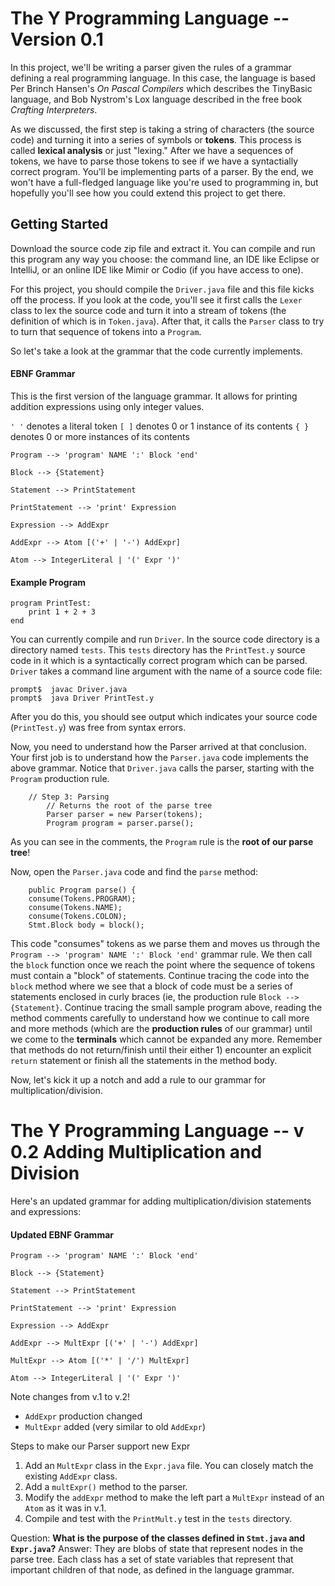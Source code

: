 # The Y Programming Language -- Version 0.1

In this project, we'll be writing a parser given the rules of a grammar defining a real programming language.  In this case, the language is based Per Brinch Hansen's *On Pascal Compilers* which describes the TinyBasic language, and Bob Nystrom's Lox language described in the free book *Crafting Interpreters*.

As we discussed, the first step is taking a string of characters (the source code) and turning it into a series of symbols or **tokens**.  This process is called **lexical analysis** or just "lexing."  After we have a sequences of tokens, we have to parse those tokens to see if we have a syntactially correct program.  You'll be implementing parts of a parser.  By the end, we won't have a full-fledged language like you're used to programming in, but hopefully you'll see how you could extend this project to get there.

## Getting Started
Download the source code zip file and extract it.  You can compile and run this program any way you choose: the command line, an IDE like Eclipse or IntelliJ, or an online IDE like Mimir or Codio (if you have access to one).

For this project, you should compile the `Driver.java` file and this file kicks off the process.  If you look at the code, you'll see it first calls the `Lexer` class to lex the source code and turn it into a stream of tokens (the definition of which is in `Token.java`).  After that, it calls the `Parser` class to try to turn that sequence of tokens into a `Program`.

So let's take a look at the grammar that the code currently implements.

#### EBNF Grammar
This is the first version of the language grammar. It allows for
printing addition expressions using only integer values.

`' '` denotes a literal token
`[ ]` denotes 0 or 1 instance of its contents
`{ }` denotes 0 or more instances of its contents

```
Program --> 'program' NAME ':' Block 'end'

Block --> {Statement}

Statement --> PrintStatement

PrintStatement --> 'print' Expression

Expression --> AddExpr

AddExpr --> Atom [('+' | '-') AddExpr]
            
Atom --> IntegerLiteral | '(' Expr ')'
```

#### Example Program
```
program PrintTest:
    print 1 + 2 + 3
end
```

You can currently compile and run `Driver`.  In the source code directory is a directory named `tests`.  This `tests` directory has the `PrintTest.y` source code in it which is a syntactically correct program which can be parsed.  `Driver` takes a command line argument with the name of a source code file:

```
prompt$  javac Driver.java
prompt$  java Driver PrintTest.y
```
After you do this, you should see output which indicates your source code (`PrintTest.y`) was free from syntax errors.

Now, you need to understand how the Parser arrived at that conclusion.  Your first job is to understand how the `Parser.java` code implements the above grammar.  Notice that `Driver.java` calls the parser, starting with the `Program` production rule.  
```
	// Step 3: Parsing
    	// Returns the root of the parse tree
    	Parser parser = new Parser(tokens);
    	Program program = parser.parse();
```
As you can see in the comments, the `Program` rule is the **root of our parse tree**!

Now, open the `Parser.java` code and find the `parse` method:
```
	public Program parse() {
	consume(Tokens.PROGRAM);
	consume(Tokens.NAME);
	consume(Tokens.COLON);
	Stmt.Block body = block();        
```
This code "consumes" tokens as we parse them and moves us through the `Program --> 'program' NAME ':' Block 'end'` grammar rule.  We then call the `block` function once we reach the point where the sequence of tokens must contain a "block" of statements.  Continue tracing the code into the `block` method where we see that a block of code must be a series of statements enclosed in curly braces (ie, the production rule `Block --> {Statement}`. Continue tracing the small sample program above, reading the method comments carefully to understand how we continue to call more and more methods (which are the **production rules** of our grammar) until we come to the **terminals** which cannot be expanded any more.  Remember that methods do not return/finish until their either 1) encounter an explicit `return` statement or finish all the statements in the method body.

Now, let's kick it up a notch and add a rule to our grammar for multiplication/division.

# The Y Programming Language -- v 0.2 Adding Multiplication and Division

Here's an updated grammar for adding multiplication/division statements and expressions:

#### Updated EBNF Grammar

```
Program --> 'program' NAME ':' Block 'end'

Block --> {Statement}

Statement --> PrintStatement

PrintStatement --> 'print' Expression

Expression --> AddExpr

AddExpr --> MultExpr [('+' | '-') AddExpr]
            
MultExpr --> Atom [('*' | '/') MultExpr]

Atom --> IntegerLiteral | '(' Expr ')'
```

Note changes from v.1 to v.2!
* `AddExpr` production changed
* `MultExpr` added (very similar to old `AddExpr`)

Steps to make our Parser support new Expr
1. Add an `MultExpr` class in the `Expr.java` file.  You can closely match the existing `AddExpr` class.
2. Add a `multExpr()` method to the parser.
3. Modify the `addExpr` method to make the left part a `MultExpr` instead of an `Atom` as it was in v.1.
4. Compile and test with the `PrintMult.y` test in the `tests` directory.

Question: **What is the purpose of the classes defined in `Stmt.java` and `Expr.java`?**
Answer: They are blobs of state that represent nodes in the parse tree. Each class has a set of state variables that represent that 
important children of that node, as defined in the language grammar.

